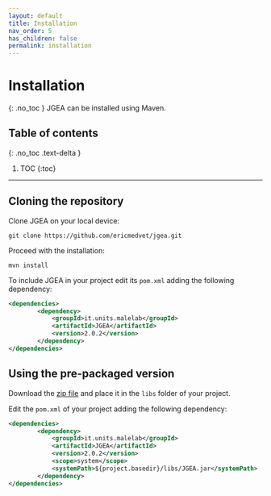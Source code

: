 ```yaml
---
layout: default
title: Installation
nav_order: 5
has_children: false
permalink: installation
---
```


# Installation
{: .no_toc }
JGEA can be installed using Maven.

## Table of contents
{: .no_toc .text-delta }

1. TOC
{:toc}

---

## Cloning the repository

Clone JGEA on your local device:
```console
git clone https://github.com/ericmedvet/jgea.git
```

Proceed with the installation:
```console
mvn install
```

To include JGEA in your project edit its ``pom.xml`` adding the following dependency:
```xml
<dependencies>
        <dependency>
            <groupId>it.units.malelab</groupId>
            <artifactId>JGEA</artifactId>
            <version>2.0.2</version>
        </dependency>
</dependencies>
```

## Using the pre-packaged version

Download the [zip file](https://github.com/ericmedvet/jgea/releases/tag/v2.0.2) and place it in the ``libs`` folder of your project.

Edit the ``pom.xml`` of your project adding the following dependency:
```xml
<dependencies>
        <dependency>
            <groupId>it.units.malelab</groupId>
            <artifactId>JGEA</artifactId>
            <version>2.0.2</version>
            <scope>system</scope>
            <systemPath>${project.basedir}/libs/JGEA.jar</systemPath>
        </dependency>
</dependencies>
```
